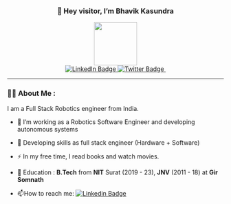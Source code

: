 <div id="header" align="center">
  
  ### 👋 Hey visitor, I’m Bhavik Kasundra

  <img src="https://media.giphy.com/media/M9gbBd9nbDrOTu1Mqx/giphy.gif" width="100"/>

</div>

<div id="badges" align="center">
  
  <a href="https://www.linkedin.com/in/bhavik-kasundra-58017218a">
    <img src="https://img.shields.io/badge/-Bhavik-blue?style=flat&logo=Linkedin&logoColor=white" alt="LinkedIn Badge"/>
  </a>

  <a href="https://twitter.com/bhavikk_">
    <img src="https://img.shields.io/badge/Twitter-blue?style=for-the-badge&logo=twitter&logoColor=white" alt="Twitter Badge"/>
  </a>

  <img src="https://komarev.com/ghpvc/?username=bhavikmk&style=flat-square&color=blue" alt=""/>

</div>

---

### :technologist: About Me :

I am a Full Stack Robotics engineer from India.

- :telescope: I’m working as a Robotics Software Engineer and developing autonomous systems

- :seedling: Developing skills as full stack engineer (Hardware + Software)

- :zap: In my free time, I read books and watch movies. 

- :telescope: Education : **B.Tech** from **NIT** Surat (2019 - 23), **JNV** (2011 - 18) at **Gir Somnath**

- :mailbox:How to reach me: [![Linkedin Badge](https://img.shields.io/badge/-Bhavik-blue?style=flat&logo=Linkedin&logoColor=white)](https://www.linkedin.com/in/bhavik-kasundra-58017218a)
